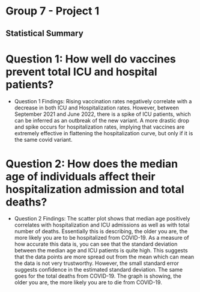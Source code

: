 # Group 7 - Project 1
## Statistical Summary

# Question 1: How well do vaccines prevent total ICU and hospital patients?

* Question 1 Findings: Rising vaccination rates negatively correlate with a decrease in both ICU and Hospitalization rates. However, between September 2021 and June 2022, there is a spike of ICU patients, which can be inferred as an outbreak of the new variant. A more drastic drop and spike occurs for hospitalization rates, implying that vaccines are extremely effective in flattening the hospitalization curve, but only if it is the same covid variant.

# Question 2:  How does the median age of individuals affect their hospitalization admission and total deaths?

* Question 2 Findings: The scatter plot shows that median age positively correlates with hospitalization and ICU admissions as well as with total number of deaths. Essentially this is describing, the older you are, the more likely you are to be hospitalized from COVID-19. As a measure of how accurate this data is, you can see that the standard deviation between the median age and ICU patients is quite high. This suggests that the data points are more spread out from the mean which can mean the data is not very trustworthy. However, the small standard error suggests confidence in the estimated standard deviation. The same goes for the total deaths from COVID-19. The graph is showing, the older you are, the more likely you are to die from COVID-19.
